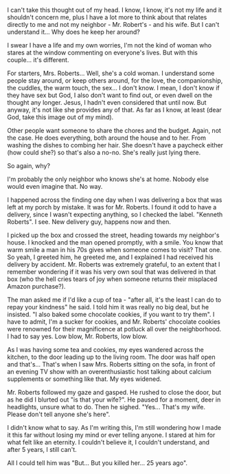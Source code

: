 I can't take this thought out of my head. I know, I know, it's not my life and it shouldn't concern me, plus I have a lot more to think about that relates directly to me and not my neighbor - Mr. Robert's - and his wife. But I can't understand it... Why does he keep her around?

I swear I have a life and my own worries, I'm not the kind of woman who stares at the window commenting on everyone's lives. But with this couple... it's different. 

For starters, Mrs. Roberts... Well, she's a cold woman. I understand some people stay around, or keep others around, for the love, the companionship, the cuddles, the warm touch, the sex... I don't know. I mean, I don't know if they have sex but God, I also don't want to find out, or even dwell on the thought any longer. Jesus, I hadn't even considered that until now. But anyway, it's not like she provides any of that. As far as I know, at least (dear God, take this image out of my mind). 

Other people want someone to share the chores and the budget. Again, not the case. He does everything, both around the house and to her. From washing the dishes to combing her hair. She doesn't have a paycheck either (how could she?) so that's also a no-no. She's really just lying there.

So again, why? 

I'm probably the only neighbor who knows she's at home. Nobody else would even imagine that. No way. 

I happened across the finding one day when I was delivering a box that was left at my porch by mistake. It was for Mr. Roberts. I found it odd to have a delivery, since I wasn't expecting anything, so I checked the label. "Kenneth Roberts". I see. New delivery guy, happens now and then. 

I picked up the box and crossed the street, heading towards my neighbor's house. I knocked and the man opened promptly, with a smile. You know that warm smile a man in his 70s gives when someone comes to visit? That one. So yeah, I greeted him, he greeted me, and I explained I had received his delivery by accident. Mr. Roberts was extremely grateful, to an extent that I remember wondering if it was his very own soul that was delivered in that box (who the hell cries tears of joy when someone returns their misplaced Amazon purchase?).

The man asked me if I'd like a cup of tea - "after all, it's the least I can do to repay your kindness" he said. I told him it was really no big deal, but he insisted. "I also baked some chocolate cookies, if you want to try them". I have to admit, I'm a sucker for cookies, and Mr. Roberts' chocolate cookies were renowned for their magnificence at potluck all over the neighborhood. I had to say yes. Low blow, Mr. Roberts, low blow.

As I was having some tea and cookies, my eyes wandered across the kitchen, to the door leading up to the living room. The door was half open and that's... That's when I saw Mrs. Roberts sitting on the sofa, in front of an evening TV show with an overenthusiastic host talking about calcium supplements or something like that. My eyes widened. 

Mr. Roberts followed my gaze and gasped. He rushed to close the door, but as he did I blurted out "is that your wife?". He paused for a moment, deer in headlights, unsure what to do. Then he sighed. "Yes... That's my wife. Please don't tell anyone she's here".

I didn't know what to say. As I'm writing this, I'm still wondering how I made it this far without losing my mind or ever telling anyone. I stared at him for what felt like an eternity. I couldn't believe it, I couldn't understand, and after 5 years, I still can't. 

All I could tell him was "But... But you killed her... 25 years ago". 